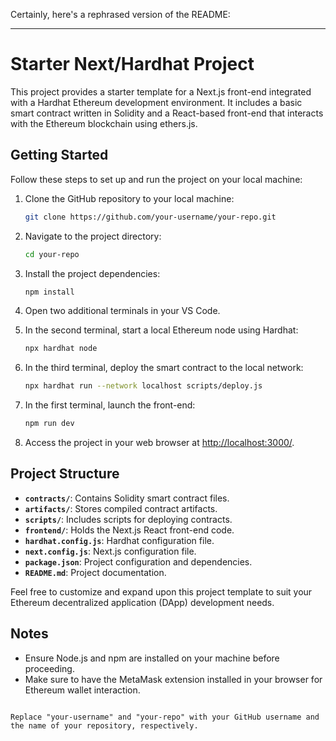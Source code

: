 Certainly, here's a rephrased version of the README:

---

# Starter Next/Hardhat Project

This project provides a starter template for a Next.js front-end integrated with a Hardhat Ethereum development environment. It includes a basic smart contract written in Solidity and a React-based front-end that interacts with the Ethereum blockchain using ethers.js.

## Getting Started

Follow these steps to set up and run the project on your local machine:

1. Clone the GitHub repository to your local machine:

   ```bash
   git clone https://github.com/your-username/your-repo.git
   ```

2. Navigate to the project directory:

   ```bash
   cd your-repo
   ```

3. Install the project dependencies:

   ```bash
   npm install
   ```

4. Open two additional terminals in your VS Code.

5. In the second terminal, start a local Ethereum node using Hardhat:

   ```bash
   npx hardhat node
   ```

6. In the third terminal, deploy the smart contract to the local network:

   ```bash
   npx hardhat run --network localhost scripts/deploy.js
   ```

7. In the first terminal, launch the front-end:

   ```bash
   npm run dev
   ```

8. Access the project in your web browser at [http://localhost:3000/](http://localhost:3000/).

## Project Structure

- **`contracts/`**: Contains Solidity smart contract files.
- **`artifacts/`**: Stores compiled contract artifacts.
- **`scripts/`**: Includes scripts for deploying contracts.
- **`frontend/`**: Holds the Next.js React front-end code.
- **`hardhat.config.js`**: Hardhat configuration file.
- **`next.config.js`**: Next.js configuration file.
- **`package.json`**: Project configuration and dependencies.
- **`README.md`**: Project documentation.

Feel free to customize and expand upon this project template to suit your Ethereum decentralized application (DApp) development needs.

## Notes

- Ensure Node.js and npm are installed on your machine before proceeding.
- Make sure to have the MetaMask extension installed in your browser for Ethereum wallet interaction.

```

Replace "your-username" and "your-repo" with your GitHub username and the name of your repository, respectively.
